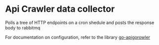<!--
SPDX-FileCopyrightText: 2024 NOI Techpark <digital@noi.bz.it>

SPDX-License-Identifier: CC0-1.0
-->

# Api Crawler data collector
Polls a tree of HTTP endpoints on a cron shedule and posts the response body to rabbitmq

For documentation on configuration, refer to the library [go-apigorowler](https://github.com/noi-techpark/go-apigorowler)